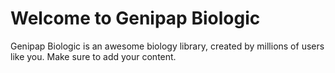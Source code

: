 # Welcome to Genipap Biologic

Genipap Biologic is an awesome biology library, created by millions of users like you. Make sure to add your content.
